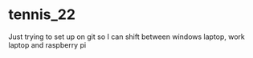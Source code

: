 # tennis_22

Just trying to set up on git so I can shift between windows laptop, work laptop and raspberry pi








